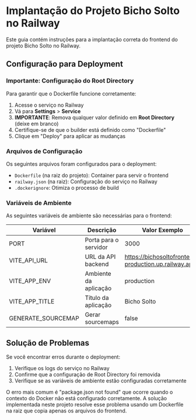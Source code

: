 # Implantação do Projeto Bicho Solto no Railway

Este guia contém instruções para a implantação correta do frontend do projeto Bicho Solto no Railway.

## Configuração para Deployment

### Importante: Configuração do Root Directory

Para garantir que o Dockerfile funcione corretamente:

1. Acesse o serviço no Railway
2. Vá para **Settings** > **Service**
3. **IMPORTANTE**: Remova qualquer valor definido em **Root Directory** (deixe em branco)
4. Certifique-se de que o builder está definido como "Dockerfile"
5. Clique em "Deploy" para aplicar as mudanças

### Arquivos de Configuração

Os seguintes arquivos foram configurados para o deployment:

- `Dockerfile` (na raiz do projeto): Container para servir o frontend
- `railway.json` (na raiz): Configuração do serviço no Railway
- `.dockerignore`: Otimiza o processo de build

### Variáveis de Ambiente

As seguintes variáveis de ambiente são necessárias para o frontend:

| Variável | Descrição | Valor Exemplo |
|----------|-----------|---------------|
| PORT | Porta para o servidor | 3000 |
| VITE_API_URL | URL da API backend | https://bichosoltofrontend-production.up.railway.app |
| VITE_APP_ENV | Ambiente da aplicação | production |
| VITE_APP_TITLE | Título da aplicação | Bicho Solto |
| GENERATE_SOURCEMAP | Gerar sourcemaps | false |

## Solução de Problemas

Se você encontrar erros durante o deployment:

1. Verifique os logs do serviço no Railway
2. Confirme que a configuração de Root Directory foi removida
3. Verifique se as variáveis de ambiente estão configuradas corretamente

O erro mais comum é "package.json not found" que ocorre quando o contexto do Docker não está configurado corretamente. A solução implementada neste projeto resolve esse problema usando um Dockerfile na raiz que copia apenas os arquivos do frontend. 